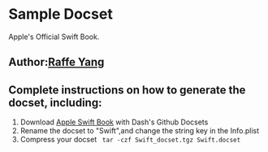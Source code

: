 Sample Docset
=======================
Apple's Official Swift Book.
## Author:[Raffe Yang](https://github.com/raffeyang)
## Complete instructions on how to generate the docset, including:

1. Download [Apple Swift Book](https://github.com/apple/swift-book) with Dash's Github Docsets
2. Rename the docset to "Swift",and change the string key in the Info.plist 
3. Compress your docset
  ` tar -czf Swift_docset.tgz Swift.docset`
